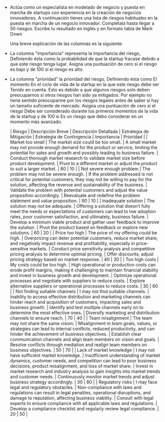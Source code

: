 - Actúa como un especialista en modelado de negocio y puesta en marcha de startups con experiencia en la creación de negocios innovadores. A continuación tienes una lista de riesgos habituales en la puesta en marcha de un negocio innovador. Complétala hasta llegar a 50 riesgos. Escribe tu resultado en inglés y en formato tabla de Mark Down
  
  Una breve explicación de las columnas es la siguiente:
- La columna "importancia" representa la importancia del riesgo, Definiendo ésta como la probabilidad de que la startup fracase debido a que este riesgo tenga lugar. Asigna una puntuación de cero si el riesgo es bajo y de 100 si el riesgo es alto.
- La columna "prioridad" la prioridad del riesgo, Definiendo ésta como El momento En el ciclo de vida de la startup en la que este riesgo debe ser Tenido en cuenta. Esto es debido a que algunos riesgos solo deben preocuparnos si otros riesgos han sido ya mitigados. Por ejemplo no tiene sentido preocuparme por los riesgos legales antes de saber si hay un tamaño suficiente de mercado. Asigna una puntuación de cero si el riesgo Debe ser considerado durante los primeros momentos de la vida de la startup y de 100 si Es un riesgo que debo considerar en un momento más avanzado.
  
  | Riesgo | Descripción Breve | Descripción Detallada | Estrategia de Mitigación | Estrategia de Contingencia | Importancia | Prioridad |
  | Market too small | The market size could be too small. | A small market may not provide enough demand for the product or service, limiting the potential for sales and growth and possibly leading to business failure. | Conduct thorough market research to validate market size before product development. | Pivot to a different market or adjust the product to suit a larger market. | 80 | 10 |
  | Not severe enough problem | The problem may not be severe enough. | If the problem addressed is not critical for potential customers, they may not be willing to pay for the solution, affecting the revenue and sustainability of the business. | Validate the problem with potential customers and adjust the value proposition accordingly. | Reevaluate and redefine the problem statement and value proposition. | 90 | 10 |
  | Inadequate solution | The solution may not be adequate. | Offering a solution that doesn’t fully meet the needs or expectations of customers can lead to low adoption rates, poor customer satisfaction, and ultimately, business failure. | Develop a minimum viable product and gather user feedback to improve the solution. | Pivot the product based on feedback or explore new solutions. | 60 | 20 |
  | Price too high | The price of my offering could be high. | Overpricing can deter potential customers, reduce market share, and negatively impact revenue and profitability, especially in price-sensitive markets. | Conduct price sensitivity analysis and competitive pricing analysis to determine optimal pricing. | Offer discounts, adjust pricing strategy based on market response. | 40 | 30 |
  | Too high costs | My costs could be too high. | High operational or production costs can erode profit margins, making it challenging to maintain financial stability and invest in business growth and development. | Optimize operational processes and negotiate with suppliers to reduce costs. | Explore alternative suppliers or operational processes to reduce costs. | 30 | 60 |
  | Not finding suitable channels | I may not find suitable channels. | Inability to access effective distribution and marketing channels can hinder reach and acquisition of customers, impacting sales and business growth. | Identify and test multiple channels early on to determine the most effective ones. | Diversify marketing and distribution channels to ensure reach. | 70 | 40 |
  | Team misalignment | The team may not share the same vision. | Misalignment in team goals, values, or strategies can lead to internal conflicts, reduced productivity, and can hinder the achievement of business objectives. | Establish clear communication channels and align team members on vision and goals. | Resolve conflicts through mediation and realign team members on business objectives. | 50 | 70 |
  | Lack of market knowledge | I may not have sufficient market knowledge. | Insufficient understanding of market dynamics, customer needs, and competition can lead to poor business decisions, product misalignment, and loss of market share. | Invest in market research and industry analysis to gain insights into market trends and customer needs. | Continuously monitor market trends and adjust business strategy accordingly. | 30 | 80 |
  | Regulatory risks | I may face legal and regulatory obstacles. | Non-compliance with laws and regulations can result in legal penalties, operational disruptions, and damage to reputation, affecting business viability. | Consult with legal experts to ensure compliance with all applicable laws and regulations. | Develop a compliance checklist and regularly review legal compliance. | 20 | 50 |